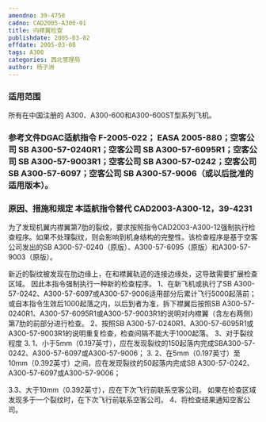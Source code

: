 ```yaml
---
amendno: 39-4750
cadno: CAD2005-A300-01
title: 内襟翼检查
publishdate: 2005-03-02
effdate: 2005-03-08
tags: A300
categories: 西北管理局
author: 杨子洲
---
```


### 适用范围 
所有在中国注册的 A300、A300-600和A300-600ST型系列飞机。

<!--more-->
### 参考文件DGAC适航指令 F-2005-022； EASA 2005-880；空客公司 SB A300-57-0240R1；空客公司 SB A300-57-6095R1；空客公司 SB A300-57-9003R1；空客公司 SB A300-57-0242；空客公司 SB A300-57-6097；空客公司 SB A300-57-9006（或以后批准的适用版本）。

### 原因、措施和规定 本适航指令替代 CAD2003-A300-12，39-4231
为了发现机翼内襟翼第7肋的裂纹，要求按照指令CAD2003-A300-12强制执行检查程序。如果不处理裂纹，则会影响到机身结构的完整性。该检查程序是基于空客公司发出的SB A300-57-0240（原版）、A300-57-6095（原版）和A300-57-9003（原版）。 
  
新近的裂纹被发现在肋边缘上，在和襟翼轨迹的连接边缘处，这导致需要扩展检查区域。 
因此本指令强制执行一种新的检查程序。 
1、在新飞机或执行了SB A300-57-0242、A300-57-6097或A300-57-9006适用部分后累计飞行5000起落前；或自本指令生效后1000起落之内，以后到者为准，拆下襟翼后按照SB A300-57-0240R1、A300-57-6095R1或A300-57-9003R1的说明对内襟翼（含左右两侧）第7肋的前部分进行检查。 
2、按照SB A300-57-0240R1、A300-57-6095R1或A300-57-9003R1的说明重复检查，检查间隔不能大于1000起落。 
3、对于裂纹程度 
3.
1、小于5mm（0.197英寸），应在发现裂纹的150起落内完成SBA300-57-0242、A300-57-6097或A300-57-9006； 
3.
2、在5mm（0.197英寸）至10mm（0.392英寸）之间，应在发现裂纹的50起落内完成SB A300-57-0242、A300-57-6097或A300-57-9006；

3.3、大于10mm（0.392英寸），应在下次飞行前联系空客公司。 
如果在检查区域发现多于一个裂纹时，在下次飞行前联系空客公司。 4、将检查结果通知空客公司。 
